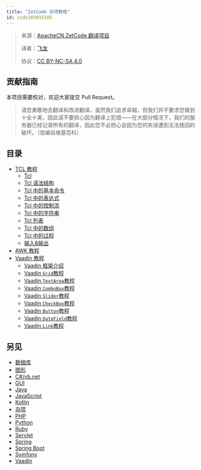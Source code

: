 ```yaml
---
title: "ZetCode 杂项教程"
id: csdn103015105
---
```


> 来源：[ApacheCN ZetCode 翻译项目](https://github.com/apachecn/zetcode-zh)
> 
> 译者：[飞龙](https://github.com/wizardforcel)
> 
> 协议：[CC BY-NC-SA 4.0](https://creativecommons.org/licenses/by-nc-sa/4.0/deed.zh)

## 贡献指南

本项目需要校对，欢迎大家提交 Pull Request。

> 请您勇敢地去翻译和改进翻译。虽然我们追求卓越，但我们并不要求您做到十全十美，因此请不要担心因为翻译上犯错——在大部分情况下，我们的服务器已经记录所有的翻译，因此您不必担心会因为您的失误遭到无法挽回的破坏。（改编自维基百科）

## 目录

*   [TCL 教程](https://github.com/apachecn/zetcode-zh/blob/master/docs/misc/102.md)
    *   [Tcl](https://github.com/apachecn/zetcode-zh/blob/master/docs/misc/103.md)
    *   [Tcl 语法结构](https://github.com/apachecn/zetcode-zh/blob/master/docs/misc/104.md)
    *   [Tcl 中的基本命令](https://github.com/apachecn/zetcode-zh/blob/master/docs/misc/105.md)
    *   [Tcl 中的表达式](https://github.com/apachecn/zetcode-zh/blob/master/docs/misc/106.md)
    *   [Tcl 中的控制流](https://github.com/apachecn/zetcode-zh/blob/master/docs/misc/107.md)
    *   [Tcl 中的字符串](https://github.com/apachecn/zetcode-zh/blob/master/docs/misc/108.md)
    *   [Tcl 列表](https://github.com/apachecn/zetcode-zh/blob/master/docs/misc/109.md)
    *   [Tcl 中的数组](https://github.com/apachecn/zetcode-zh/blob/master/docs/misc/110.md)
    *   [Tcl 中的过程](https://github.com/apachecn/zetcode-zh/blob/master/docs/misc/111.md)
    *   [输入&输出](https://github.com/apachecn/zetcode-zh/blob/master/docs/misc/112.md)
*   [AWK 教程](https://github.com/apachecn/zetcode-zh/blob/master/docs/misc/130.md)
*   [Vaadin 教程](https://github.com/apachecn/zetcode-zh/blob/master/docs/misc/25.md)
    *   [Vaadin 框架介绍](https://github.com/apachecn/zetcode-zh/blob/master/docs/misc/26.md)
    *   [Vaadin `Grid`教程](https://github.com/apachecn/zetcode-zh/blob/master/docs/misc/27.md)
    *   [Vaadin `TextArea`教程](https://github.com/apachecn/zetcode-zh/blob/master/docs/misc/28.md)
    *   [Vaadin `ComboBox`教程](https://github.com/apachecn/zetcode-zh/blob/master/docs/misc/29.md)
    *   [Vaadin `Slider`教程](https://github.com/apachecn/zetcode-zh/blob/master/docs/misc/30.md)
    *   [Vaadin `CheckBox`教程](https://github.com/apachecn/zetcode-zh/blob/master/docs/misc/31.md)
    *   [Vaadin `Button`教程](https://github.com/apachecn/zetcode-zh/blob/master/docs/misc/32.md)
    *   [Vaadin `DateField`教程](https://github.com/apachecn/zetcode-zh/blob/master/docs/misc/33.md)
    *   [Vaadin `Link`教程](https://github.com/apachecn/zetcode-zh/blob/master/docs/misc/34.md)

## 另见

*   [数据库](https://github.com/apachecn/zetcode-zh/blob/master/docs/db/SUMMARY.md)
*   [图形](https://github.com/apachecn/zetcode-zh/blob/master/docs/graph/SUMMARY.md)
*   [C#/vb.net](https://github.com/apachecn/zetcode-zh/blob/master/docs/dotnet/SUMMARY.md)
*   [GUI](https://github.com/apachecn/zetcode-zh/blob/master/docs/gui/SUMMARY.md)
*   [Java](https://github.com/apachecn/zetcode-zh/blob/master/docs/java/SUMMARY.md)
*   [JavaScript](https://github.com/apachecn/zetcode-zh/blob/master/docs/js/SUMMARY.md)
*   [Kotlin](https://github.com/apachecn/zetcode-zh/blob/master/docs/kotlin/SUMMARY.md)
*   [杂项](https://github.com/apachecn/zetcode-zh/blob/master/docs/misc/SUMMARY.md)
*   [PHP](https://github.com/apachecn/zetcode-zh/blob/master/docs/php/SUMMARY.md)
*   [Python](https://github.com/apachecn/zetcode-zh/blob/master/docs/py/SUMMARY.md)
*   [Ruby](https://github.com/apachecn/zetcode-zh/blob/master/docs/ruby/SUMMARY.md)
*   [Servlet](https://github.com/apachecn/zetcode-zh/blob/master/docs/servlet/SUMMARY.md)
*   [Spring](https://github.com/apachecn/zetcode-zh/blob/master/docs/spring/SUMMARY.md)
*   [Spring Boot](https://github.com/apachecn/zetcode-zh/blob/master/docs/spring-boot/SUMMARY.md)
*   [Symfony](https://github.com/apachecn/zetcode-zh/blob/master/docs/symfony/SUMMARY.md)
*   [Vaadin](https://github.com/apachecn/zetcode-zh/blob/master/docs/vaadin/SUMMARY.md)
